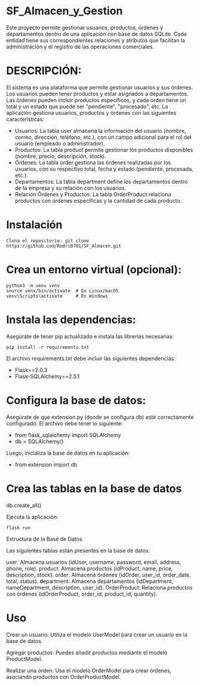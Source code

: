 # SF_Almacen_y_Gestion
Este proyecto permite gestionar usuarios, productos, órdenes y departamentos dentro de una aplicación con base de datos SQLite. Cada entidad tiene sus correspondientes relaciones y atributos que facilitan la administración y el registro de las operaciones comerciales.

# DESCRIPCIÓN:  
  El sistema es una plataforma que permite gestionar usuarios y sus órdenes. Los usuarios pueden tener productos y estar asignados a departamentos. Las órdenes pueden incluir productos específicos, y cada orden tiene un total y un estado que puede ser "pendiente", "procesado", etc.
La aplicación gestiona usuarios, productos y órdenes con las siguientes características:

  - Usuarios: La tabla user almacena la información del usuario (nombre, correo, dirección, teléfono, etc.), con un campo adicional para el rol del usuario (empleado o administrador).
  - Productos: La tabla product permite gestionar los productos disponibles (nombre, precio, descripción, stock).
  - Órdenes: La tabla order gestiona las órdenes realizadas por los usuarios, con su respectivo total, fecha y estado (pendiente, procesada, etc.).
  - Departamentos: La tabla department define los departamentos dentro de la empresa y su relación con los usuarios.
  - Relación Órdenes y Productos: La tabla OrderProduct relaciona productos con órdenes específicas y la cantidad de cada producto.

  # Instalación

    Clona el repositorio: git clone https://github.com/Rodri0701/SF_Almacen.git


# Crea un entorno virtual (opcional):

    python3 -m venv venv
    source venv/bin/activate  # En Linux/macOS
    venv\Scripts\activate     # En Windows

# Instala las dependencias:

Asegúrate de tener pip actualizado e instala las librerías necesarias:

    pip install -r requirements.txt

El archivo requirements.txt debe incluir las siguientes dependencias:

  - Flask==2.0.3
  - Flask-SQLAlchemy==2.5.1

# Configura la base de datos:

Asegúrate de que extension.py (donde se configura db) esté correctamente configurado. El archivo debe tener lo siguiente:

  - from flask_sqlalchemy import SQLAlchemy
  - db = SQLAlchemy()

Luego, inicializa la base de datos en tu aplicación:

  - from extension import db

# Crea las tablas en la base de datos
db.create_all()

Ejecuta la aplicación:

    flask run

Estructura de la Base de Datos

Las siguientes tablas están presentes en la base de datos:

  user: Almacena usuarios (idUser, username, password, email, address, phone, role).
  product: Almacena productos (idProduct, name, price, description, stock).
  order: Almacena órdenes (idOrder, user_id, order_date, total, status).
  department: Almacena departamentos (idDepartment, nameDepartment, description, user_id).
  OrderProduct: Relaciona productos con órdenes (idOrderProduct, order_id, product_id, quantity).

# Uso

  Crear un usuario: Utiliza el modelo UserModel para crear un usuario en la base de datos.

  Agregar productos: Puedes añadir productos mediante el modelo ProductModel.

  Realizar una orden: Usa el modelo OrderModel para crear órdenes, asociando productos con OrderProductModel.
